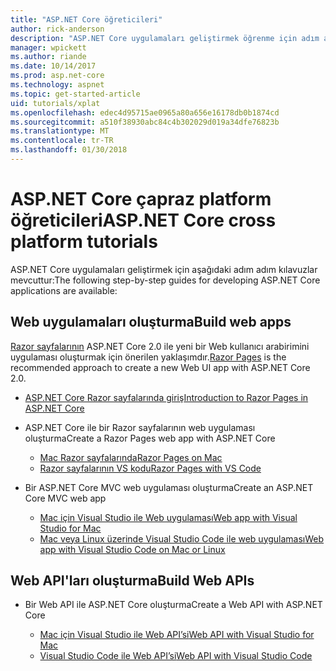 ```yaml
---
title: "ASP.NET Core öğreticileri"
author: rick-anderson
description: "ASP.NET Core uygulamaları geliştirmek öğrenme için adım adım kılavuzlar listesi."
manager: wpickett
ms.author: riande
ms.date: 10/14/2017
ms.prod: asp.net-core
ms.technology: aspnet
ms.topic: get-started-article
uid: tutorials/xplat
ms.openlocfilehash: edec4d95715ae0965a80a656e16178db0b1874cd
ms.sourcegitcommit: a510f38930abc84c4b302029d019a34dfe76823b
ms.translationtype: MT
ms.contentlocale: tr-TR
ms.lasthandoff: 01/30/2018
---
```

# <a name="aspnet-core-cross-platform-tutorials"></a><span data-ttu-id="d5fc9-103">ASP.NET Core çapraz platform öğreticileri</span><span class="sxs-lookup"><span data-stu-id="d5fc9-103">ASP.NET Core cross platform tutorials</span></span>

<span data-ttu-id="d5fc9-104">ASP.NET Core uygulamaları geliştirmek için aşağıdaki adım adım kılavuzlar mevcuttur:</span><span class="sxs-lookup"><span data-stu-id="d5fc9-104">The following step-by-step guides for developing ASP.NET Core applications are available:</span></span>

## <a name="build-web-apps"></a><span data-ttu-id="d5fc9-105">Web uygulamaları oluşturma</span><span class="sxs-lookup"><span data-stu-id="d5fc9-105">Build web apps</span></span>

<span data-ttu-id="d5fc9-106">[Razor sayfalarının](xref:mvc/razor-pages/index) ASP.NET Core 2.0 ile yeni bir Web kullanıcı arabirimini uygulaması oluşturmak için önerilen yaklaşımdır.</span><span class="sxs-lookup"><span data-stu-id="d5fc9-106">[Razor Pages](xref:mvc/razor-pages/index) is the recommended approach to create a new Web UI app with ASP.NET Core 2.0.</span></span>

* [<span data-ttu-id="d5fc9-107">ASP.NET Core Razor sayfalarında giriş</span><span class="sxs-lookup"><span data-stu-id="d5fc9-107">Introduction to Razor Pages in ASP.NET Core</span></span>](xref:mvc/razor-pages/index)
* <span data-ttu-id="d5fc9-108">ASP.NET Core ile bir Razor sayfalarının web uygulaması oluşturma</span><span class="sxs-lookup"><span data-stu-id="d5fc9-108">Create a Razor Pages web app with ASP.NET Core</span></span>

   * [<span data-ttu-id="d5fc9-109">Mac Razor sayfalarında</span><span class="sxs-lookup"><span data-stu-id="d5fc9-109">Razor Pages on Mac</span></span>](xref:tutorials/razor-pages-mac/index)
   * [<span data-ttu-id="d5fc9-110">Razor sayfalarının VS kodu</span><span class="sxs-lookup"><span data-stu-id="d5fc9-110">Razor Pages with VS Code</span></span>](xref:tutorials/razor-pages-vsc/index)  

* <span data-ttu-id="d5fc9-111">Bir ASP.NET Core MVC web uygulaması oluşturma</span><span class="sxs-lookup"><span data-stu-id="d5fc9-111">Create an ASP.NET Core MVC web app</span></span>

   * [<span data-ttu-id="d5fc9-112">Mac için Visual Studio ile Web uygulaması</span><span class="sxs-lookup"><span data-stu-id="d5fc9-112">Web app with Visual Studio for Mac</span></span>](first-mvc-app-mac/index.md)
   * [<span data-ttu-id="d5fc9-113">Mac veya Linux üzerinde Visual Studio Code ile web uygulaması</span><span class="sxs-lookup"><span data-stu-id="d5fc9-113">Web app with Visual Studio Code on Mac or Linux</span></span>](first-mvc-app-xplat/index.md)

## <a name="build-web-apis"></a><span data-ttu-id="d5fc9-114">Web API'ları oluşturma</span><span class="sxs-lookup"><span data-stu-id="d5fc9-114">Build Web APIs</span></span>
* <span data-ttu-id="d5fc9-115">Bir Web API ile ASP.NET Core oluşturma</span><span class="sxs-lookup"><span data-stu-id="d5fc9-115">Create a Web API with ASP.NET Core</span></span>

  * [<span data-ttu-id="d5fc9-116">Mac için Visual Studio ile Web API’si</span><span class="sxs-lookup"><span data-stu-id="d5fc9-116">Web API with Visual Studio for Mac</span></span>](xref:tutorials/first-web-api-mac)
  * [<span data-ttu-id="d5fc9-117">Visual Studio Code ile Web API’si</span><span class="sxs-lookup"><span data-stu-id="d5fc9-117">Web API with Visual Studio Code</span></span>](web-api-vsc.md)

